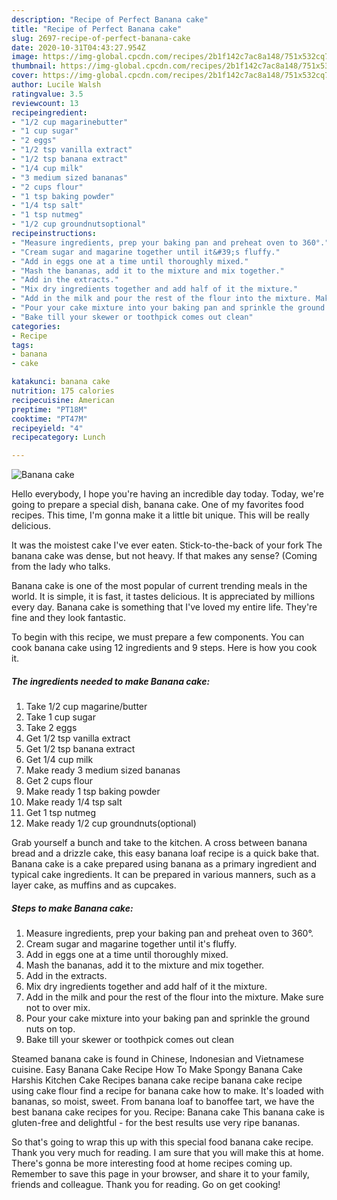 ```yaml
---
description: "Recipe of Perfect Banana cake"
title: "Recipe of Perfect Banana cake"
slug: 2697-recipe-of-perfect-banana-cake
date: 2020-10-31T04:43:27.954Z
image: https://img-global.cpcdn.com/recipes/2b1f142c7ac8a148/751x532cq70/banana-cake-recipe-main-photo.jpg
thumbnail: https://img-global.cpcdn.com/recipes/2b1f142c7ac8a148/751x532cq70/banana-cake-recipe-main-photo.jpg
cover: https://img-global.cpcdn.com/recipes/2b1f142c7ac8a148/751x532cq70/banana-cake-recipe-main-photo.jpg
author: Lucile Walsh
ratingvalue: 3.5
reviewcount: 13
recipeingredient:
- "1/2 cup magarinebutter"
- "1 cup sugar"
- "2 eggs"
- "1/2 tsp vanilla extract"
- "1/2 tsp banana extract"
- "1/4 cup milk"
- "3 medium sized bananas"
- "2 cups flour"
- "1 tsp baking powder"
- "1/4 tsp salt"
- "1 tsp nutmeg"
- "1/2 cup groundnutsoptional"
recipeinstructions:
- "Measure ingredients, prep your baking pan and preheat oven to 360°."
- "Cream sugar and magarine together until it&#39;s fluffy."
- "Add in eggs one at a time until thoroughly mixed."
- "Mash the bananas, add it to the mixture and mix together."
- "Add in the extracts."
- "Mix dry ingredients together and add half of it the mixture."
- "Add in the milk and pour the rest of the flour into the mixture. Make sure not to over mix."
- "Pour your cake mixture into your baking pan and sprinkle the ground nuts on top."
- "Bake till your skewer or toothpick comes out clean"
categories:
- Recipe
tags:
- banana
- cake

katakunci: banana cake 
nutrition: 175 calories
recipecuisine: American
preptime: "PT18M"
cooktime: "PT47M"
recipeyield: "4"
recipecategory: Lunch

---
```



![Banana cake](https://img-global.cpcdn.com/recipes/2b1f142c7ac8a148/751x532cq70/banana-cake-recipe-main-photo.jpg)

Hello everybody, I hope you're having an incredible day today. Today, we're going to prepare a special dish, banana cake. One of my favorites food recipes. This time, I'm gonna make it a little bit unique. This will be really delicious.

It was the moistest cake I&#39;ve ever eaten. Stick-to-the-back of your fork The banana cake was dense, but not heavy. If that makes any sense? (Coming from the lady who talks.

Banana cake is one of the most popular of current trending meals in the world. It is simple, it is fast, it tastes delicious. It is appreciated by millions every day. Banana cake is something that I've loved my entire life. They're fine and they look fantastic.


To begin with this recipe, we must prepare a few components. You can cook banana cake using 12 ingredients and 9 steps. Here is how you cook it.

<!--inarticleads1-->

##### The ingredients needed to make Banana cake:

1. Take 1/2 cup magarine/butter
1. Take 1 cup sugar
1. Take 2 eggs
1. Get 1/2 tsp vanilla extract
1. Get 1/2 tsp banana extract
1. Get 1/4 cup milk
1. Make ready 3 medium sized bananas
1. Get 2 cups flour
1. Make ready 1 tsp baking powder
1. Make ready 1/4 tsp salt
1. Get 1 tsp nutmeg
1. Make ready 1/2 cup groundnuts(optional)


Grab yourself a bunch and take to the kitchen. A cross between banana bread and a drizzle cake, this easy banana loaf recipe is a quick bake that. Banana cake is a cake prepared using banana as a primary ingredient and typical cake ingredients. It can be prepared in various manners, such as a layer cake, as muffins and as cupcakes. 

<!--inarticleads2-->

##### Steps to make Banana cake:

1. Measure ingredients, prep your baking pan and preheat oven to 360°.
1. Cream sugar and magarine together until it&#39;s fluffy.
1. Add in eggs one at a time until thoroughly mixed.
1. Mash the bananas, add it to the mixture and mix together.
1. Add in the extracts.
1. Mix dry ingredients together and add half of it the mixture.
1. Add in the milk and pour the rest of the flour into the mixture. Make sure not to over mix.
1. Pour your cake mixture into your baking pan and sprinkle the ground nuts on top.
1. Bake till your skewer or toothpick comes out clean


Steamed banana cake is found in Chinese, Indonesian and Vietnamese cuisine. Easy Banana Cake Recipe How To Make Spongy Banana Cake Harshis Kitchen Cake Recipes banana cake recipe banana cake recipe using cake flour find a recipe for banana cake how to make. It&#39;s loaded with bananas, so moist, sweet. From banana loaf to banoffee tart, we have the best banana cake recipes for you. Recipe: Banana cake This banana cake is gluten-free and delightful - for the best results use very ripe bananas. 

So that's going to wrap this up with this special food banana cake recipe. Thank you very much for reading. I am sure that you will make this at home. There's gonna be more interesting food at home recipes coming up. Remember to save this page in your browser, and share it to your family, friends and colleague. Thank you for reading. Go on get cooking!
